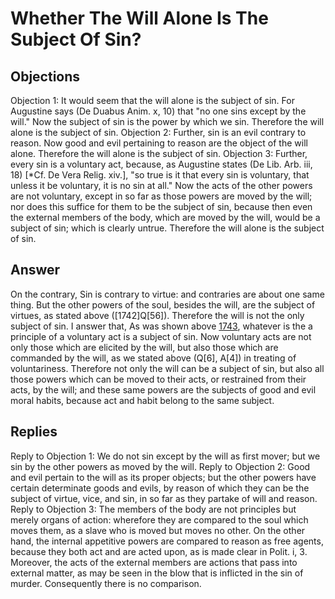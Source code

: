# Whether The Will Alone Is The Subject Of Sin?
## Objections
Objection 1: It would seem that the will alone is the subject of sin. For Augustine says (De Duabus Anim. x, 10) that "no one sins except by the will." Now the subject of sin is the power by which we sin. Therefore the will alone is the subject of sin.
Objection 2: Further, sin is an evil contrary to reason. Now good and evil pertaining to reason are the object of the will alone. Therefore the will alone is the subject of sin.
Objection 3: Further, every sin is a voluntary act, because, as Augustine states (De Lib. Arb. iii, 18) [*Cf. De Vera Relig. xiv.], "so true is it that every sin is voluntary, that unless it be voluntary, it is no sin at all." Now the acts of the other powers are not voluntary, except in so far as those powers are moved by the will; nor does this suffice for them to be the subject of sin, because then even the external members of the body, which are moved by the will, would be a subject of sin; which is clearly untrue. Therefore the will alone is the subject of sin.
## Answer
On the contrary, Sin is contrary to virtue: and contraries are about one same thing. But the other powers of the soul, besides the will, are the subject of virtues, as stated above ([1742]Q[56]). Therefore the will is not the only subject of sin.
I answer that, As was shown above [1743](A[1]), whatever is the a principle of a voluntary act is a subject of sin. Now voluntary acts are not only those which are elicited by the will, but also those which are commanded by the will, as we stated above (Q[6], A[4]) in treating of voluntariness. Therefore not only the will can be a subject of sin, but also all those powers which can be moved to their acts, or restrained from their acts, by the will; and these same powers are the subjects of good and evil moral habits, because act and habit belong to the same subject.
## Replies
Reply to Objection 1: We do not sin except by the will as first mover; but we sin by the other powers as moved by the will.
Reply to Objection 2: Good and evil pertain to the will as its proper objects; but the other powers have certain determinate goods and evils, by reason of which they can be the subject of virtue, vice, and sin, in so far as they partake of will and reason.
Reply to Objection 3: The members of the body are not principles but merely organs of action: wherefore they are compared to the soul which moves them, as a slave who is moved but moves no other. On the other hand, the internal appetitive powers are compared to reason as free agents, because they both act and are acted upon, as is made clear in Polit. i, 3. Moreover, the acts of the external members are actions that pass into external matter, as may be seen in the blow that is inflicted in the sin of murder. Consequently there is no comparison.